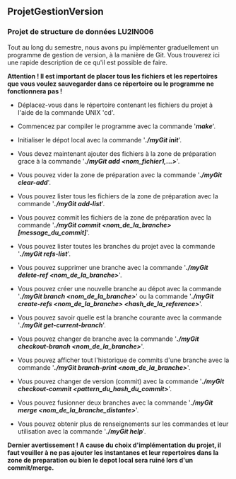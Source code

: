 ## ProjetGestionVersion
### Projet de structure de données LU2IN006

Tout au long du semestre, nous avons pu implémenter graduellement un programme de gestion de version, à la manière de Git.
Vous trouverez ici une rapide description de ce qu'il est possible de faire.

**Attention ! Il est important de placer tous les fichiers et les repertoires que vous voulez sauvegarder dans ce répertoire ou le programme ne fonctionnera pas !**

* Déplacez-vous dans le répertoire contenant les fichiers du projet à l'aide de la commande UNIX 'cd'.

* Commencez par compiler le programme avec la commande '**_make_**'.

* Initialiser le dépot local avec la commande '**_./myGit init_**'.

* Vous devez maintenant ajouter des fichiers à la zone de préparation grace à la commande '**_./myGit add <nom_fichier1,...>_**'.

* Vous pouvez vider la zone de préparation avec la commande '**_./myGit clear-add_**'.

* Vous pouvez lister tous les fichiers de la zone de préparation avec la commande '**_./myGit add-list_**'.

* Vous pouvez commit les fichiers de la zone de préparation avec la commande '**_./myGit commit <nom_de_la_branche> [message_du_commit]_**'.

* Vous pouvez lister toutes les branches du projet avec la commande '**_./myGit refs-list_**'.

* Vous pouvez supprimer une branche avec la commande '**_./myGit delete-ref <nom_de_la_branche>_**'.

* Vous pouvez créer une nouvelle branche au dépot avec la commande '**_./myGit branch <nom_de_la_branche>_**' ou la commande '**_./myGit create-refs <nom_de_la_branche> <hash_de_la_reference>_**'.

* Vous pouvez savoir quelle est la branche courante avec la commande '**_./myGit get-current-branch_**'.

* Vous pouvez changer de branche avec la commande '**_./myGit checkout-branch <nom_de_la_branche>_**'.

* Vous pouvez afficher tout l'historique de commits d'une branche avec la commande '**_./myGit branch-print <nom_de_la_branche>_**'.

* Vous pouvez changer de version (commit) avec la commande '**_./myGit checkout-commit <pattern_du_hash_du_commit>_**'.

* Vous pouvez fusionner deux branches avec la commande '**_./myGit merge <nom_de_la_branche_distante>_**'.

* Vous pouvez obtenir plus de renseignements sur les commandes et leur utilisation avec la commande '**_./myGit help_**'.


**Dernier avertissement ! A cause du choix d'implémentation du projet, il faut veuiller à ne pas ajouter les instantanes et leur repertoires dans la zone de preparation ou bien le depot local sera ruiné lors d'un commit/merge.**
